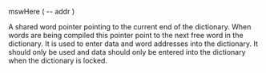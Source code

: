 mswHere ( -- addr )

A shared word pointer pointing to the current end of the dictionary. When words are being compiled this pointer point to the next free word in the dictionary. It is used to enter data and word addresses into the dictionary. It should only be used and data should only be entered into the dictionary when the dictionary is locked.